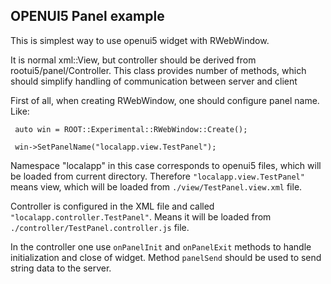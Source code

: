 ## OPENUI5 Panel example

This is simplest way to use openui5 widget with RWebWindow.

It is normal xml::View, but controller should be derived from rootui5/panel/Controller.
This class provides number of methods, which should simplify handling of communication between server and client

First of all, when creating RWebWindow, one should configure panel name. Like:

     auto win = ROOT::Experimental::RWebWindow::Create();

     win->SetPanelName("localapp.view.TestPanel");

Namespace "localapp" in this case corresponds to openui5 files, which will be loaded from current directory. Therefore `"localapp.view.TestPanel"` means view, which will be loaded from `./view/TestPanel.view.xml` file.

Controller is configured in the XML file and called `"localapp.controller.TestPanel"`.
Means it will be loaded from `./controller/TestPanel.controller.js` file.

In the controller one use `onPanelInit` and `onPanelExit` methods to handle initialization and close of widget. Method `panelSend` should be used to send string data to the server.

